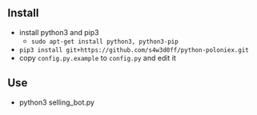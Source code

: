 ## Install
* install python3 and pip3
  * ```sudo apt-get install python3, python3-pip```
* ```pip3 install git+https://github.com/s4w3d0ff/python-poloniex.git```
* copy ```config.py.example``` to ```config.py``` and edit it

## Use
* python3 selling_bot.py
